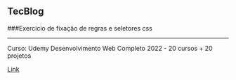 ## TecBlog
###Exercicio de fixação de regras e seletores css
<hr>
<p>Curso: Udemy Desenvolvimento Web Completo 2022 - 20 cursos + 20 projetos</p>
<a href="https://www.udemy.com/course/web-completo/">Link</a>
